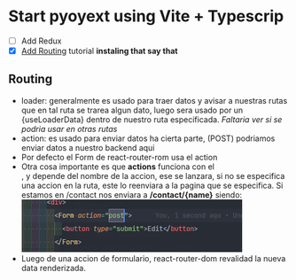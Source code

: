 # Start pyoyext using Vite + Typescrip
- [ ] Add Redux
- [x] [Add Routing](https://reactrouter.com/en/main/start/tutorial) tutorial **instaling that say that**

## Routing
- loader: generalmente es usado para traer datos y avisar a nuestras rutas que en tal ruta se trarea algun dato, luego sera usado por un {useLoaderData} dentro de nuestro ruta especificada. *Faltaria ver si se podria usar en otras rutas*
- action: es usado para enviar datos ha cierta parte, (POST) podriamos enviar datos a nuestro backend aqui
- Por defecto el Form de react-router-rom usa el action
- Otra cosa importante es que **actions** funciona con el **<Form/>**, y depende del nombre de la accion, ese se lanzara, si no se especifica una accion en la ruta, este lo reenviara a la pagina que se especifica. Si estamos en /contact nos enviara a **/contact/{name}** siendo: <Form action="name">
![actions](image.png)
- Luego de una accion de formulario, react-router-dom revalidad la nueva data renderizada.